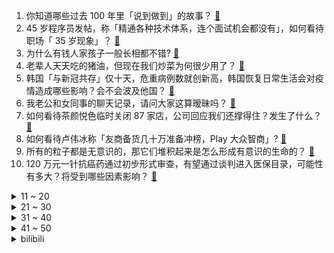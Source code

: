 1. 你知道哪些过去 100 年里「说到做到」的故事？ [:link:](https://www.zhihu.com/question/464242642)
2. 45 岁程序员发帖，称「精通各种技术体系，连个面试机会都没有」，如何看待职场「 35 岁现象」？ [:link:](https://www.zhihu.com/question/498762905)
3. 为什么有钱人家孩子一般长相都不错? [:link:](https://www.zhihu.com/question/432161909)
4. 老辈人天天吃的猪油，但现在我们炒菜为何很少用了？ [:link:](https://www.zhihu.com/question/497597805)
5. 韩国「与新冠共存」仅十天，危重病例数就创新高，韩国恢复日常生活会对疫情造成哪些影响？会不会波及他国？ [:link:](https://www.zhihu.com/question/498091050)
6. 我老公和女同事的聊天记录，请问大家这算暧昧吗？ [:link:](https://www.zhihu.com/question/497109894)
7. 如何看待茶颜悦色临时关闭 87 家店，公司回应我们还撑得住？发生了什么？ [:link:](https://www.zhihu.com/question/498081904)
8. 如何看待卢伟冰称「友商备货几十万准备冲榜，Play 大众智商」? [:link:](https://www.zhihu.com/question/497991173)
9. 所有的粒子都是无意识的，那它们堆积起来是怎么形成有意识的生命的？ [:link:](https://www.zhihu.com/question/496339487)
10. 120 万元一针抗癌药通过初步形式审查，有望通过谈判进入医保目录，可能性有多大？将受到哪些因素影响？ [:link:](https://www.zhihu.com/question/497938222)
<details>
<summary>11 ~ 20</summary>

11. 保安持刀捅死奔驰车主 ，警方通报系停车场管理纠纷引发，他将承担什么法律责任？遇到类似情况该如何处理？ [:link:](https://www.zhihu.com/question/498781816)
12. 上海发布关于「密室剧本杀内容备案管理规定」的征求意见，你有哪些建议？剧本杀行业该如何实现高质量转身？ [:link:](https://www.zhihu.com/question/498036163)
13. 河南 9 岁男童一提上学就发烧近 40℃，多次去医院检查都未发现病因，可能是什么原因造成的？ [:link:](https://www.zhihu.com/question/498681974)
14. 如何通俗易懂的向圈外人讲解 EDG 在 S11 夺冠的意义？ [:link:](https://www.zhihu.com/question/497156907)
15. 如何评价国产动画《凡人修仙传》年番第 1 集到第 3 集？ [:link:](https://www.zhihu.com/question/498404990)
16. 动画《英雄联盟：双城之战》在动漫史上算是什么级别？ [:link:](https://www.zhihu.com/question/497599779)
17. 官员贪腐 2000 万退赃 8000 万获判从轻，多出的 6000 万是怎么回事？如何从法律角度分析？ [:link:](https://www.zhihu.com/question/497886515)
18. 看完《令人心动的 offer3 》第一集的你，观感如何？ [:link:](https://www.zhihu.com/question/497800721)
19. 联合国教科文组织官宣，淮安成第五个入选「世界美食之都」的中国城市，你认可吗？淮安有哪些好吃的美食？ [:link:](https://www.zhihu.com/question/497655944)
20. 如何看待巴拿马 2022 年起将中国春节定为全国性节日？这将带来哪些影响？ [:link:](https://www.zhihu.com/question/498677828)
</details>
<details>
<summary>21 ~ 30</summary>

21. 程序员完全没时间提升自己怎么办？ [:link:](https://www.zhihu.com/question/484187629)
22. 都说读法学即变相失业，真的吗？ [:link:](https://www.zhihu.com/question/467410017)
23. 女朋友说要看我打篮球，但我篮球真的很菜怎么办？ [:link:](https://www.zhihu.com/question/361737398)
24. 《盗墓笔记》讲了什么? [:link:](https://www.zhihu.com/question/32090742)
25. 如何分辨INFJ和INFP? [:link:](https://www.zhihu.com/question/392280779)
26. 为什么动画《英雄联盟：双城之战》中范德尔明明有号召黑巷的能力，却不愿意与皮城放手一战？ [:link:](https://www.zhihu.com/question/497411755)
27. 如何以「所有人来我这里都有所求，你求什么？」为开头，写一个故事？ [:link:](https://www.zhihu.com/question/493004342)
28. 《原神》为什么不在战斗环节设计更多与环境互动的要素呢？ [:link:](https://www.zhihu.com/question/494304486)
29. 如何看待 ZEKU（哲库）招聘无数字 IC 验证背景的社招人员进公司，并配有 2-3 月脱产带薪培训？ [:link:](https://www.zhihu.com/question/497803325)
30. 看了《国王排名》漫画没看懂，反派的动机到底是什么？ [:link:](https://www.zhihu.com/question/495733075)
</details>
<details>
<summary>31 ~ 40</summary>

31. PS新手入门应该怎么学习？ [:link:](https://www.zhihu.com/question/460652279)
32. 如何评价美国 10 月 CPI 为 6.2%，创 31 年新高？ [:link:](https://www.zhihu.com/question/498042501)
33. 有哪些养生茶可以推荐？ [:link:](https://www.zhihu.com/question/39785901)
34. 如何看待领导向下属借钱这件事？ [:link:](https://www.zhihu.com/question/497728733)
35. 中美达成强化气候行动联合宣言，对全球气候有什么重要意义？将达成什么目标？ [:link:](https://www.zhihu.com/question/498068308)
36. 22 岁女孩孟羽童入职格力成为董明珠秘书，你看好她的职业发展吗？她能成为第二个董明珠吗？ [:link:](https://www.zhihu.com/question/492862535)
37. 参观博物馆为什么不能拍照？ [:link:](https://www.zhihu.com/question/62378179)
38. 肖八每套选择只能得34、5分，请问该怎么办？ [:link:](https://www.zhihu.com/question/430045138)
39. 会在大学怀念高中的生活吗？ [:link:](https://www.zhihu.com/question/497022564)
40. 为何今年「双11」喜报式实时成交额不见了？如何看待「双11」逐渐趋于理性消费？ [:link:](https://www.zhihu.com/question/498180717)
</details>
<details>
<summary>41 ~ 50</summary>

41. 深圳一公司每月 28 号发上月工资，法院判决补偿员工 11 万，从法律角度如何解读这一事件？ [:link:](https://www.zhihu.com/question/497645636)
42. 如何评价由杨幂、陈伟霆主演的电视剧《斛珠夫人》？ [:link:](https://www.zhihu.com/question/498020859)
43. 如何评价2021年 CCPC 广州站？ [:link:](https://www.zhihu.com/question/498681213)
44. 为什么有的人明明很虚伪却感觉其人缘很好，而有的人明明很善良却感觉被孤立？ [:link:](https://www.zhihu.com/question/40092699)
45. 台积电、三星等半导体企业向美国上交机密数据后，美商务部长称「他们自愿的」，美国的目的是什么？ [:link:](https://www.zhihu.com/question/498007910)
46. 罗振宇也杀入元宇宙，6 节网课已收上百万，如何看待「元宇宙培训」火爆这一现象？ [:link:](https://www.zhihu.com/question/498253202)
47. 上班族天天吃外卖和自己做饭，哪个成本更高? [:link:](https://www.zhihu.com/question/486371644)
48. 11 月 11 日，辽宁新增 52 例本土确诊均在大连，其中 30 余名为大学城学生，目前情况如何？ [:link:](https://www.zhihu.com/question/498291560)
49. 为什么普遍男人更喜欢《斗破苍穹》的云韵呢？ [:link:](https://www.zhihu.com/question/354694039)
50. 你是从什么时候对中国足球丧失信心的? [:link:](https://www.zhihu.com/question/484361196)
</details><details>
<summary>bilibili</summary>

1. 【老番茄】史上最快枪手 [:link:](//www.bilibili.com/video/BV16U4y1M7Zs)
2. 关于我莫名其妙上热搜第一，又被当地政府请去喝茶这件事 [:link:](//www.bilibili.com/video/BV1xb4y1t7Lg)
3. 干净又卫生！爆改绵羊A货工厂，特别奖励芦荟汁一杯！ [:link:](//www.bilibili.com/video/BV1bb4y1t7sF)
4. 史上最离谱主题曲！我们居然写了首《蹭饭之歌》 [:link:](//www.bilibili.com/video/BV1PQ4y1U7ez)
5. 肛肠手术！？我的最爱！！！ [:link:](//www.bilibili.com/video/BV1oU4y1M7ky)
6. 让米其林来决定我一日三餐，小伙花近万元体验了一天贵妇般的生活 [:link:](//www.bilibili.com/video/BV1rh411t78z)
7. 因为嗓子咳哑了所以我斗胆尝试了一下… [:link:](//www.bilibili.com/video/BV14Y411x7Jk)
8. 耗时两个月，打造世界上第一张无障碍电竞护理床！「桌面改造计划vol.5」 [:link:](//www.bilibili.com/video/BV1u34y1d7g3)
9. 这玩意凭什么卖这么贵！！！！！ [:link:](//www.bilibili.com/video/BV1fT4y197S9)
10. 万众期待斗地主！终于不用再写血书了！【MayTree五月树】 [:link:](//www.bilibili.com/video/BV14F411h7KK)
<details>
<summary>11 ~ 20</summary>

11. 反 向 带 货 [:link:](//www.bilibili.com/video/BV15r4y1y7pR)
12. 来长沙吃美食，看帅小伙这个就够了! [:link:](//www.bilibili.com/video/BV1Df4y1T7r1)
13. 【又 在 你 家 安 监 控 !】 [:link:](//www.bilibili.com/video/BV1W34y1d7jX)
14. 睚 眦 必 报 ，借 鸡 杀 人 ！ [:link:](//www.bilibili.com/video/BV1K34y1d7Mk)
15. 大庆赶海，退潮后发现大毛蛤吐着舌头藏在沙中，好像拳头一样大 [:link:](//www.bilibili.com/video/BV1sS4y197Tg)
16. 许三多成为尖兵，七连却迎来重大危机！《士兵突击》P5 [:link:](//www.bilibili.com/video/BV1zR4y1t7fS)
17. 自制钢琴烤串车 [:link:](//www.bilibili.com/video/BV1334y1Z7kq)
18. “10块钱4个，我嫌不够刺激不够爽！”郑州2元面包店6年不涨价！ [:link:](//www.bilibili.com/video/BV1h34y1d7K2)
19. 中国小伙向俄罗斯女友正式求婚 女友含泪说出：我愿意 [:link:](//www.bilibili.com/video/BV16L4y1v7Yg)
20. 我被禁言了 [:link:](//www.bilibili.com/video/BV1bU4y1M7mT)
</details>
<details>
<summary>21 ~ 30</summary>

21. 迫 击 炮 “教学” 【迫击炮快乐阴人流#1】 [:link:](//www.bilibili.com/video/BV13h411b7Jo)
22. 【罗翔】离谱！网友要在评论自首？读评论#11 [:link:](//www.bilibili.com/video/BV1ih41187H7)
23. 耗8小时，掏8只蟹，做1只巨型蟹粉汤包，爆汁只有亿点点。 [:link:](//www.bilibili.com/video/BV1sh411b7Gx)
24. 司马南：兴师问罪者找上门来，我想承认错误……联想国资贱卖之六 [:link:](//www.bilibili.com/video/BV1kb4y1t7sK)
25. 法国街头｜古筝演奏 《See You Again 》人山人海 直接炸街！ [:link:](//www.bilibili.com/video/BV1Qq4y137iL)
26. 我的世界up主接力生存！【十六】 [:link:](//www.bilibili.com/video/BV1o44y1e7zE)
27. 《原神》2.3版本PV：「皑尘与雪影」 [:link:](//www.bilibili.com/video/BV19L4y1q7vS)
28. 哥谭噩梦B站30万粉了！领“哈莉奎茵”和小“噩梦”出去吃大餐庆祝去！ [:link:](//www.bilibili.com/video/BV11T4y197q2)
29. 笑死了，救命啊，为什么她的鼻孔可以这么灵活 [:link:](//www.bilibili.com/video/BV1Z44y1e7oy)
30. 【B站首发】只靠听觉的恐怖互动视频！你能帮助盲眼少女逃离吗？（完整版） [:link:](//www.bilibili.com/video/BV1W44y1e7GG)
</details>
<details>
<summary>31 ~ 40</summary>

31. 【时代少年团】《这福气给你要不要》之乡村乒乓赛 [:link:](//www.bilibili.com/video/BV1BP4y157NQ)
32. 《猛子劝学》 [:link:](//www.bilibili.com/video/BV1Yb4y1873A)
33. 不小心摔了七万块的电视之后，我们发现了超窄边框的秘密 | 三星 QN900A 评测 [:link:](//www.bilibili.com/video/BV1Bg411K7Yr)
34. 蜜 雪 真 冰 城 [:link:](//www.bilibili.com/video/BV1yT4y197th)
35. 漠叔宣传海鲜，渔民不愿意收钱，大家配合的很融洽 [:link:](//www.bilibili.com/video/BV1TT4y1R7BS)
36. 为了守护嘉然，嘉心糖进化成为? [:link:](//www.bilibili.com/video/BV1EL411g7BQ)
37. 耗时五个月！从零制作出等身可动八重神子 [:link:](//www.bilibili.com/video/BV11L4y1v7T3)
38. 这就是外焦里嫩的最高境界吗？ [:link:](//www.bilibili.com/video/BV1wh411b7dX)
39. 前方戏腔高能！古风串烧声声唱入魂！【老旦花旦程派梅派青衣】 [:link:](//www.bilibili.com/video/BV1sP4y157Pe)
40. 这…这也太可爱了吧！ [:link:](//www.bilibili.com/video/BV1ch411b7ZH)
</details>
<details>
<summary>41 ~ 50</summary>

41. 佳佳's纪念vlog｜领证过程实录&搞笑回忆局｜本以为是很温情的领证vlog，喜剧人属性隐藏不住了 [:link:](//www.bilibili.com/video/BV1fq4y137kZ)
42. 【王老菊】跌 落 神 坛 | 艾尔登法环EP.00-1 [:link:](//www.bilibili.com/video/BV1AT4y1R7qR)
43. 【空耳】lemon竟然是一首中文歌？ [:link:](//www.bilibili.com/video/BV19F411a7yz)
44. 【4K60FPS】艾薇儿《When You're Gone》神级现场！一开口就泪目！ [:link:](//www.bilibili.com/video/BV1h3411879L)
45. 拯 救 落 水 小 朋 友 [:link:](//www.bilibili.com/video/BV1nq4y1671q)
46. 球辅导 [:link:](//www.bilibili.com/video/BV1pF411Y7HY)
47. 坦白了，我会偷袈裟 [:link:](//www.bilibili.com/video/BV1DS4y1d7tN)
48. 阎王看了这个游戏都得直呼阴间 [:link:](//www.bilibili.com/video/BV1i34y1d7Tg)
49. 《 这也能出电影？！》 [:link:](//www.bilibili.com/video/BV1EY411x7j4)
50. 在山东淄博的山里，看看华北秋天常见的生物 [:link:](//www.bilibili.com/video/BV1Eg411T7nS)
</details>
<details>
<summary>51 ~ 60</summary>

51. 火焰挡不住他们逆行的脚步@央视新闻 [:link:](//www.bilibili.com/video/BV1iS4y1d71J)
52. 国产志怪题材游戏《山海旅人》正式版猎奇文化解说01丨白莲教 [:link:](//www.bilibili.com/video/BV1QL411u7PZ)
53. 【特效向】“炒” 鱿 鱼 游 戏 [:link:](//www.bilibili.com/video/BV1Yb4y1t7Ut)
54. 千万别去暗网购买我的世界，玩了后我崩溃了! [:link:](//www.bilibili.com/video/BV1YR4y1t7G5)
55. 我拒绝所有暧昧，只为给你足够的安全感 [:link:](//www.bilibili.com/video/BV1PQ4y1D7vh)
56. 【STN快报第六季9】次时代最好的拍马屁游戏 [:link:](//www.bilibili.com/video/BV19T4y197mT)
57. 当你陷入考研/学习焦虑时，不妨看看这个 [:link:](//www.bilibili.com/video/BV1xg411K7GX)
58. 当你和广东人唱K [:link:](//www.bilibili.com/video/BV1c44y1v7ND)
59. 《青莲兰陵》学会这几招“仙术”，你也是鬼一样的兰陵王！！！ [:link:](//www.bilibili.com/video/BV19F41187Hk)
60. 你也可以成为百大！毕生所学的杂谈视频心得总结！全放在一个视频里了！ [:link:](//www.bilibili.com/video/BV1tF411h7uK)
</details>
<details>
<summary>61 ~ 70</summary>

61. 我又花钱在网上买了些小玩意儿 [:link:](//www.bilibili.com/video/BV1nR4y1t7Wx)
62. “什么是玩雪大佬啊！！” [:link:](//www.bilibili.com/video/BV1DL4y1q7CP)
63. 气温突降逼出了学生们的潜力！ [:link:](//www.bilibili.com/video/BV1Fq4y137ys)
64. ⚡同学们，我简单说唱两句⚡ [:link:](//www.bilibili.com/video/BV1Rr4y1r7nu)
65. 7个高强度HIIT燃脂训练动作（跟练版），效果比有氧好多了 [:link:](//www.bilibili.com/video/BV1GS4y1d7Cu)
66. 【咬人猫・MARiA】宵夜蝴蝶（宵闇胡蝶）【舞见 第10弹!!!】 [:link:](//www.bilibili.com/video/BV16b4y187QA)
67. 真实赶海！能不能吃上饭就靠这一波了！ [:link:](//www.bilibili.com/video/BV1bQ4y1m7Cx)
68. 假 如 直 播 间 说 的 是 真 话 [:link:](//www.bilibili.com/video/BV1w34y1d7Db)
69. 【HP/哈利波特群像手书】心门 （亲世代＋子时代） [:link:](//www.bilibili.com/video/BV1oL4y1v7L2)
70. 【徐娇】LukaLuka★Night Fever [:link:](//www.bilibili.com/video/BV1J44y1v7rV)
</details>
<details>
<summary>71 ~ 80</summary>

71. 整蛊！不小心被女友发现身上的陌生房卡？！她直接… [:link:](//www.bilibili.com/video/BV14b4y1t7xd)
72. 哈哈哈哈笑不活了姐妹们 [:link:](//www.bilibili.com/video/BV17L411u7zG)
73. 首相交涉？总理求情？大使扯谎？在中国贩毒，天王老子来了都得死！ [:link:](//www.bilibili.com/video/BV1DT4y197m8)
74. 你会嫌弃女友是智障吗？ [:link:](//www.bilibili.com/video/BV1YU4y1g7Lw)
75. 东北厨师突然掏出唢呐给我整不会了捏，边吃边听，嘎嘎香！【怎么这么值ep34-姚稷大锅台】 [:link:](//www.bilibili.com/video/BV1yT4y197Mb)
76. 女 神 之 战 [:link:](//www.bilibili.com/video/BV1ag411K71P)
77. 比麻辣烫还实惠的小火锅，19元全场不限量，连吃四锅真过瘾 [:link:](//www.bilibili.com/video/BV19P4y157wP)
78. 野生“傻”狍子过马路，好奇了看车灯，路滑，把腿劈了。救助了一晚上！ [:link:](//www.bilibili.com/video/BV1tP4y157RE)
79. AK 辅 导 [:link:](//www.bilibili.com/video/BV1GU4y1M7M1)
80. 以为是头发乱了 原来是我的心乱了 [:link:](//www.bilibili.com/video/BV1jg411T7po)
</details>
<details>
<summary>81 ~ 90</summary>

81. 你们是来乱斗的吧？ [:link:](//www.bilibili.com/video/BV1zf4y1u7va)
82. 【曾毅新歌MV】说学逗唱演绎【武林闲侠】 [:link:](//www.bilibili.com/video/BV1AQ4y1D7rS)
83. 【游戏之外】超硬核！深度拆解元宇宙！我们能否迎来全新的时代与机遇？ [:link:](//www.bilibili.com/video/BV1RP4y157PC)
84. 话不多说，直接看，新小子芦荟汁来了！ [:link:](//www.bilibili.com/video/BV1M34y1Z7wf)
85. 这是我玩过最掉san值的游戏了！ [:link:](//www.bilibili.com/video/BV1a34y1d7E3)
86. “你拍下来了？” [:link:](//www.bilibili.com/video/BV1CQ4y1m7JS)
87. 战友出警未归，警铃再次响起，正在站岗的消防员冲向车库独自出警。一人似一队，致敬！ [:link:](//www.bilibili.com/video/BV1WR4y1E7iA)
88. 剧TOP：永远的运动男孩！经典热血动画《灌篮高手》（第五回） [:link:](//www.bilibili.com/video/BV1yq4y1r7XB)
89. B站视频首发！破解游戏中的“旧数据”！将它公之于众！【邪恶冥刻·下】 [:link:](//www.bilibili.com/video/BV1sS4y197kk)
90. 《 电 脑 砖 家 》 [:link:](//www.bilibili.com/video/BV1NL411g7Pe)
</details>
<details>
<summary>91 ~ 100</summary>

91. 这头猪身上有恶魔的气息！ [:link:](//www.bilibili.com/video/BV1WU4y1M73Z)
92. EDG夺冠之路 [:link:](//www.bilibili.com/video/BV1PL411g7fj)
93. 外行看热闹，内行看门道！消防员的职业素养毋庸置疑。—来自台湾省消防 [:link:](//www.bilibili.com/video/BV1Lq4y1376h)
94. 《 M C 寄生虫爆发（2）》豆瓣：5.0分 [:link:](//www.bilibili.com/video/BV16v411M7rL)
95. 哪有什么一见钟情，都是蓄谋已久...【感动全网的结婚誓言！】 [:link:](//www.bilibili.com/video/BV1CR4y1E7yo)
96. 【圆子】童年阴影？天书奇谭狐狸仿妆！小师傅，请开门～ [:link:](//www.bilibili.com/video/BV1Bb4y187hz)
97. 《闪》 [:link:](//www.bilibili.com/video/BV1bb4y187Dh)
98. 波吉传奇 [:link:](//www.bilibili.com/video/BV1vb4y1t7v7)
99. 【哦漏X沈谧仁】黑白双子联动！弈星同人印象曲《如弈投渊》 [:link:](//www.bilibili.com/video/BV1SP4y157ro)
100. 传说震惊我南方人一整年的东北饭包,今天伙食丰盛得像过年!美食探店/无广试吃员. [:link:](//www.bilibili.com/video/BV1oQ4y1m73F)
</details></details>